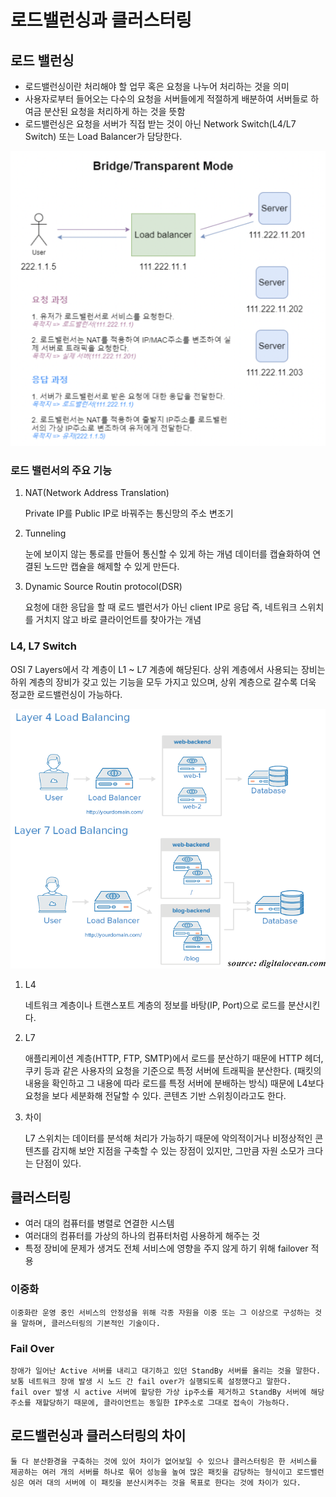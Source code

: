 
# 로드밸런싱과 클러스터링

## 로드 밸런싱

- 로드밸런싱이란 처리해야 할 업무 혹은 요청을 나누어 처리하는 것을 의미
- 사용자로부터 들어오는 다수의 요청을 서버들에게 적절하게 배분하여 서버들로 하여금 분산된 요청을 처리하게 하는 것을 뜻함
- 로드밸런싱은 요청을 서버가 직접 받는 것이 아닌 Network Switch(L4/L7 Switch) 또는 Load Balancer가 담당한다.

![Alt text](image-12.png)

### 로드 밸런서의 주요 기능

1. NAT(Network Address Translation)

    Private IP를 Public IP로 바꿔주는 통신망의 주소 변조기

2. Tunneling
    
    눈에 보이지 않는 통로를 만들어 통신할 수 있게 하는 개념
    데이터를 캡슐화하여 연결된 노드만 캡슐을 해제할 수 있게 만든다.

3. Dynamic Source Routin protocol(DSR)
    
    요청에 대한 응답을 할 때 로드 밸런서가 아닌 client IP로 응답
    즉, 네트워크 스위치를 거치지 않고 바로 클라이언트를 찾아가는 개념

### L4, L7 Switch

OSI 7 Layers에서 각 계층이 L1 ~ L7 계층에 해당된다. 상위 계층에서 사용되는 장비는 하위 계층의 장비가 갖고 있는 기능을 모두 가지고 있으며, 상위 계층으로 갈수록 더욱 정교한 로드밸런싱이 가능하다.

![Alt text](image-13.png)

1. L4

    네트워크 계층이나 트랜스포트 계층의 정보를 바탕(IP, Port)으로 로드를 분산시킨다.

2. L7

    애플리케이션 계층(HTTP, FTP, SMTP)에서 로드를 분산하기 때문에 HTTP 헤더, 쿠키 등과 같은 사용자의 요청을 기준으로 특정 서버에 트래픽을 분산한다.
    (패킷의 내용을 확인하고 그 내용에 따라 로드를 특정 서버에 분배하는 방식) 때문에 L4보다 요청을 보다 세분화해 전달할 수 있다. 콘텐츠 기반 스위칭이라고도 한다.

3. 차이

    L7 스위치는 데이터를 분석해 처리가 가능하기 때문에 악의적이거나 비정상적인 콘텐츠를 감지해 보안 지점을 구축할 수 있는 장점이 있지만, 그만큼 자원 소모가 크다는 단점이 있다.

## 클러스터링

- 여러 대의 컴퓨터를 병렬로 연결한 시스템
- 여러대의 컴퓨터를 가상의 하나의 컴퓨터처럼 사용하게 해주는 것
- 특정 장비에 문제가 생겨도 전체 서비스에 영향을 주지 않게 하기 위해 failover 적용

### 이중화

    이중화란 운영 중인 서비스의 안정성을 위해 각종 자원을 이중 또는 그 이상으로 구성하는 것을 말하며, 클러스터링의 기본적인 기술이다.

### Fail Over

    장애가 일어난 Active 서버를 내리고 대기하고 있던 StandBy 서버를 올리는 것을 말한다. 보통 네트워크 장애 발생 시 노드 간 fail over가 실행되도록 설정했다고 말한다.
    fail over 발생 시 active 서버에 할당한 가상 ip주소를 제거하고 StandBy 서버에 해당 주소를 재할당하기 때문에, 클라이언트는 동일한 IP주소로 그대로 접속이 가능하다.

## 로드밸런싱과 클러스터링의 차이

    둘 다 분산환경을 구축하는 것에 있어 차이가 없어보일 수 있으나 클러스터링은 한 서비스를 제공하는 여러 개의 서버를 하나로 묶어 성능을 높여 많은 패킷을 감당하는 형식이고 로드밸런싱은 여러 대의 서버에 이 패킷을 분산시켜주는 것을 목표로 한다는 것에 차이가 있다.